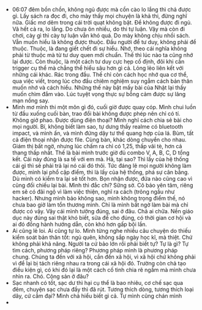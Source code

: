- 06:07 đêm bồn chồn, không ngủ được mà cồn cào lo lắng thì chả được gì. Lấy sách ra đọc đi, cho mày thấy mọi chuyện là khả thi, đừng nghĩ nữa. Giấc mơ dêm trong cái trời quạt không bật. Để không được đi ngủ. Vã hết cả ra, lo lắng. Do chưa ôn nhiều, do thi tự luận. Vậy mà còn đi chơi, cày gì thì cày tự luận vẫn khó quá. Do mày không chịu nhồi sách. Vẫn muốn hiểu là không được thuộc. Đầu người để tư duy, không phải để thuộc. Thuộc, là đang giết chết đi sự hiểu. Nhớ, theo cái nghĩa không phải từ thuộc mà từ tư duy quen mới chuẩn. Thế thì lúc nào ta cũng nhớ lại được. Còn thuộc, là một cách tư duy cực hẹp cố định, đôi khi cần trigger cụ thể mà chẳng thể hiểu sâu hơn gì cả. Lỏng lẻo liên kết với những cái khác. Rác trong đầu. Thế chỉ còn cách học nhớ qua cơ thể, qua việc viết, trong lúc cho đầu chiêm nghiệm suy ngẫm cách bản thân muốn nhớ và cách hiểu. Những thế này bật mấy bài của Nhật lại thấy muốn chìm đắm vào. Lúc tuyệt vọng thực sự bỗng cảm được sự lãng mạn nồng say.
- Mình mơ mình thi một môn gì đó, cuối giờ được quay cóp. Mình chui luồn từ đầu xuống cuối bàn, trao đổi bài không được phép nên chỉ có tí. Không giở phao. Được dùng điện thoại? Mình nghĩ cách chia sẻ bài cho mọi người. Bí, không biết làm sao, tự dưng thấy realme có bluetooth impact, và mình ấn, và mình đứng dậy tư thế quang hợp của lá. Bùm, tất cả điện thoại nhận được file. Cùng bàn, khác dòng chuyển cho nhau. Giám thị bất ngờ, nhưng lúc chấm ra chỉ có 1,25, thấp vãi tè, hơn cả thang thấp nhất. Thế là bài mình trước giờ đủ combo V, A, B, C, D tổng kết. Cái này đúng là sa tế với em mà. Hả, tại sao? Thì lấy của hệ thống cái gì thì sẽ phải trả lại nó cái đó thôi. Tức đáng lẽ mọi người không làm được, mình lại phổ cập điểm, thì là lấy của hệ thống, phá sự cân bằng. Dù mình có kiểm tra lại sẽ tốt hơn. Bọn nhận được, đứa nào cũng cao vì cũng đối chiếu lại bài. Mình thì đắc chí? Sững sờ. Cô bảo yên tâm, riêng em sẽ có đãi ngộ vì làm việc thiện, nghĩ ra cách (trông ngầu như hacker). Nhưng mình bảo không sao, mình không trọng điểm thế, nó chưa bao giờ làm tổn thương mình. Chỉ là mình bất ngờ làm bài mà chỉ được có vậy. Vậy cái mình tưởng đúng, sai ở đâu. Chả ai chữa. Nền giáo dục này đúng sai thật khó biết, sửa để cho đúng, có thời gian cơ hội và ai đó đồng hành hướng dẫn, còn khó hơn gấp bội lần.
- Ai cũng lẻ loi. Ai cũng tự lo. Mình từng nghe nhiều câu chuyện do thiếu kiểm soát bản thân tốt: ngủ quên, không sắp ngày học kĩ, mà thiệt. Chứ không phải khả năng. Người ta cứ bảo lớn rồi phải biết tự? Tự là gì? Tự tìm cách, phương pháp riêng? Phương pháp mình là phương pháp chung. Chúng ta đến với xã hội, cần đến xã hội, vì xã hội chứ không phải vì để lại bị tách riêng nhau ra trong cái xã hội đó. Trường còn chả tạo điều kiện gì, có khi đó lại là một cách cố tình chia rẽ ngầm mà mình chưa nhìn ra. Chó. Cộng sản ở đâu?
- Sạc nhanh có tốt, sạc dư thì hại cụ thể là bao nhiêu, cơ chế sạc qua đêm, chuyện sạc chưa đầy thì đã rút. Tương thích dòng, tương thích loại dây, cứ cắm đại? Mình chả hiểu biết gì cả. Tự mình cũng chán mình
-